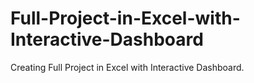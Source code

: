 # Full-Project-in-Excel-with-Interactive-Dashboard
Creating Full Project in Excel with Interactive Dashboard.
